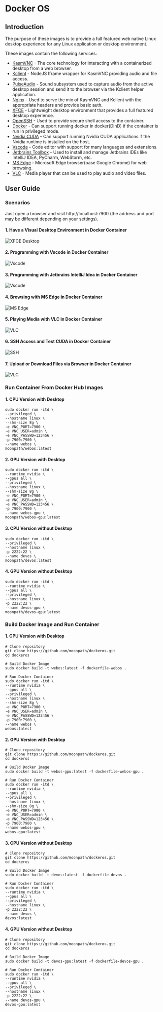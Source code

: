 # Docker OS
## Introduction
The purpose of these images is to provide a full featured web native Linux desktop experience for any Linux application or desktop environment. 

These images contain the following services:

* [KasmVNC](https://www.kasmweb.com/kasmvnc) - The core technology for interacting with a containerized desktop from a web browser.
* [Kclient](https://github.com/linuxserver/kclient) - NodeJS Iframe wrapper for KasmVNC providing audio and file access.
* [PulseAudio](https://www.freedesktop.org/wiki/Software/PulseAudio/) - Sound subsystem used to capture audio from the active desktop session and send it to the browser via the Kclient helper application.
* [Nginx](https://www.nginx.com/) - Used to serve the mix of KasmVNC and Kclient with the appropriate headers and provide basic auth.
* [XFCE](https://xfce.org/) - Lightweight desktop environment that provides a full featured desktop experience.
* [OpenSSH](https://www.openssh.com/) - Used to provide secure shell access to the container.
* [Docker](https://www.docker.com/) - Can support running docker in docker(DinD) if the container is run in privileged mode.
* [Nvidia CUDA](https://www.nvidia.com/) - Can support running Nvidia CUDA applications if the Nvidia runtime is installed on the host.
* [Vscode](https://code.visualstudio.com/) - Code editor with support for many languages and extensions.
* [Jetbrains Toolbox](https://www.jetbrains.com/toolbox-app/) - Used to install and manage Jetbrains IDEs like IntelliJ IDEA, PyCharm, WebStorm, etc.
* [MS Edge](https://www.microsoft.com/en-us/edge) - Microsoft Edge browser(base Google Chrome) for web browsing.
* [VLC](https://www.videolan.org/vlc/index.html) - Media player that can be used to play audio and video files.

## User Guide
### Scenarios
Just open a browser and visit http://localhost:7900
(the address and port may be different depending on your settings).
#### 1. Have a Visual Desktop Environment in Docker Container
![XFCE Desktop](scenarios/desktop.png)

#### 2. Programming with Vscode in Docker Container
![Vscode](scenarios/vscode.png)

#### 3. Programming with Jetbrains IntelliJ Idea in Docker Container
![Vscode](scenarios/jetbrains.png)

#### 4. Browsing with MS Edge in Docker Container
![MS Edge](scenarios/browser.png)

#### 5. Playing Media with VLC in Docker Container
![VLC](scenarios/vlc.png)

#### 6. SSH Access and Test CUDA in Docker Container
![SSH](scenarios/ssh.png)

#### 7. Upload or Download Files via Browser in Docker Container
![VLC](scenarios/transfer.png)

### Run Container From Docker Hub Images
#### 1. CPU Version with Desktop
```shell
sudo docker run -itd \
--privileged \
--hostname linux \
--shm-size 8g \
-e VNC_PORT=7900 \
-e VNC_USER=admin \
-e VNC_PASSWD=123456 \
-p 7900:7900 \
--name webos \
moonpath/webos:latest
```

#### 2. GPU Version with Desktop
```shell
sudo docker run -itd \
--runtime nvidia \
--gpus all \
--privileged \
--hostname linux \
--shm-size 8g \
-e VNC_PORT=7900 \
-e VNC_USER=admin \
-e VNC_PASSWD=123456 \
-p 7900:7900 \
--name webos-gpu \
moonpath/webos-gpu:latest
```

#### 3. CPU Version without Desktop
```shell
sudo docker run -itd \
--privileged \
--hostname linux \
-p 2222:22 \
--name devos \
moonpath/devos:latest
```

#### 4. GPU Version without Desktop
```shell
sudo docker run -itd \
--runtime nvidia \
--gpus all \
--privileged \
--hostname linux \
-p 2222:22 \
--name devos-gpu \
moonpath/devos-gpu:latest
```

### Build Docker Image and Run Container

#### 1. CPU Version with Desktop
```shell
# Clone repository
git clone https://github.com/moonpath/dockeros.git
cd dockeros

# Build Docker Image
sudo docker build -t webos:latest -f dockerfile-webos .

# Run Docker Container
sudo docker run -itd \
--runtime nvidia \
--gpus all \
--privileged \
--hostname linux \
--shm-size 8g \
-e VNC_PORT=7900 \
-e VNC_USER=admin \
-e VNC_PASSWD=123456 \
-p 7900:7900 \
--name webos \
webos:latest
```

#### 2. GPU Version with Desktop
```shell
# Clone repository
git clone https://github.com/moonpath/dockeros.git
cd dockeros

# Build Docker Image
sudo docker build -t webos-gpu:latest -f dockerfile-webos-gpu .

# Run Docker Container
sudo docker run -itd \
--runtime nvidia \
--gpus all \
--privileged \
--hostname linux \
--shm-size 8g \
-e VNC_PORT=7900 \
-e VNC_USER=admin \
-e VNC_PASSWD=123456 \
-p 7900:7900 \
--name webos-gpu \
webos-gpu:latest
```

#### 3. CPU Version without Desktop
```shell
# Clone repository
git clone https://github.com/moonpath/dockeros.git
cd dockeros

# Build Docker Image
sudo docker build -t devos:latest -f dockerfile-devos .

# Run Docker Container
sudo docker run -itd \
--runtime nvidia \
--gpus all \
--privileged \
--hostname linux \
-p 2222:22 \
--name devos \
devos:latest
```

#### 4. GPU Version without Desktop
```shell
# Clone repository
git clone https://github.com/moonpath/dockeros.git
cd dockeros

# Build Docker Image
sudo docker build -t devos-gpu:latest -f dockerfile-devos-gpu .

# Run Docker Container
sudo docker run -itd \
--runtime nvidia \
--gpus all \
--privileged \
--hostname linux \
-p 2222:22 \
--name devos-gpu \
devos-gpu:latest
```
